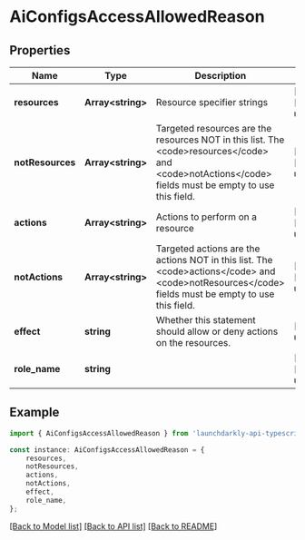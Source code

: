 # AiConfigsAccessAllowedReason


## Properties

Name | Type | Description | Notes
------------ | ------------- | ------------- | -------------
**resources** | **Array&lt;string&gt;** | Resource specifier strings | [optional] [default to undefined]
**notResources** | **Array&lt;string&gt;** | Targeted resources are the resources NOT in this list. The &lt;code&gt;resources&lt;/code&gt; and &lt;code&gt;notActions&lt;/code&gt; fields must be empty to use this field. | [optional] [default to undefined]
**actions** | **Array&lt;string&gt;** | Actions to perform on a resource | [optional] [default to undefined]
**notActions** | **Array&lt;string&gt;** | Targeted actions are the actions NOT in this list. The &lt;code&gt;actions&lt;/code&gt; and &lt;code&gt;notResources&lt;/code&gt; fields must be empty to use this field. | [optional] [default to undefined]
**effect** | **string** | Whether this statement should allow or deny actions on the resources. | [default to undefined]
**role_name** | **string** |  | [optional] [default to undefined]

## Example

```typescript
import { AiConfigsAccessAllowedReason } from 'launchdarkly-api-typescript';

const instance: AiConfigsAccessAllowedReason = {
    resources,
    notResources,
    actions,
    notActions,
    effect,
    role_name,
};
```

[[Back to Model list]](../README.md#documentation-for-models) [[Back to API list]](../README.md#documentation-for-api-endpoints) [[Back to README]](../README.md)
